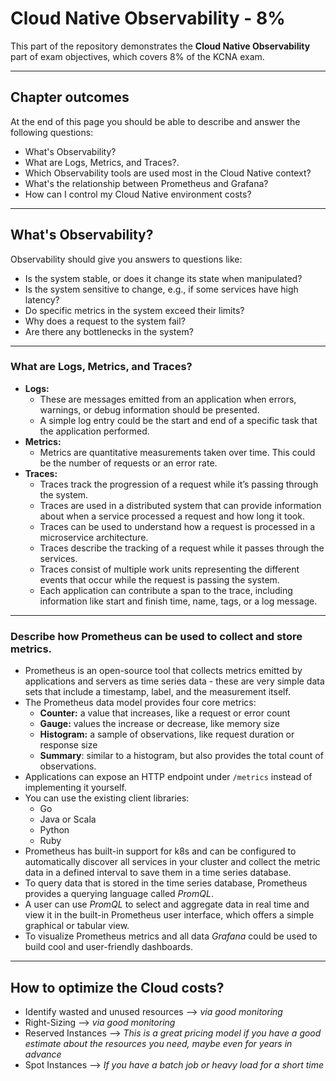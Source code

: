 # Cloud Native Observability - 8%
This part of the repository demonstrates the **Cloud Native Observability** part of exam objectives, which covers 8% of the KCNA exam.

---

## Chapter outcomes
At the end of this page you should be able to describe and answer the following questions:
- What's Observability?
- What are Logs, Metrics, and Traces?.
- Which Observability tools are used most in the Cloud Native context?
- What's the relationship between Prometheus and Grafana?
- How can I control my Cloud Native environment costs?

---

## What's Observability?
Observability should give you answers to questions like:
- Is the system stable, or does it change its state when manipulated?
- Is the system sensitive to change, e.g., if some services have high latency?
- Do specific metrics in the system exceed their limits?
- Why does a request to the system fail?
- Are there any bottlenecks in the system?
	
---

### What are Logs, Metrics, and Traces?
- **Logs:**
    - These are messages emitted from an application when errors, warnings, or debug information should be presented.
    - A simple log entry could be the start and end of a specific task that the application performed.
- **Metrics:**
    - Metrics are quantitative measurements taken over time. This could be the number of requests or an error rate.
- **Traces:**
    - Traces track the progression of a request while it’s passing through the system.
    - Traces are used in a distributed system that can provide information about when a service processed a request and how long it took.
    - Traces can be used to understand how a request is processed in a microservice architecture.
    - Traces describe the tracking of a request while it passes through the services.
    - Traces consist of multiple work units representing the different events that occur while the request is passing the system.
    - Each application can contribute a span to the trace, including information like start and finish time, name, tags, or a log message.

---

### Describe how Prometheus can be used to collect and store metrics.
- Prometheus is an open-source tool that collects metrics emitted by applications and servers as time series data - these are very simple data sets that include a timestamp, label, and the measurement itself.
- The Prometheus data model provides four core metrics:
    - **Counter:** a value that increases, like a request or error count
    - **Gauge:** values the increase or decrease, like memory size
    - **Histogram:** a sample of observations, like request duration or response size
    - **Summary**: similar to a histogram, but also provides the total count of observations.
- Applications can expose an HTTP endpoint under `/metrics` instead of implementing it yourself.
- You can use the existing client libraries:
    - Go
    - Java or Scala
    - Python
    - Ruby
- Prometheus has built-in support for k8s and can be configured to automatically discover all services in your cluster and collect the metric data in a defined interval to save them in a time series database.
- To query data that is stored in the time series database, Prometheus provides a querying language called *PromQL*.
- A user can use *PromQL* to select and aggregate data in real time and view it in the built-in Prometheus user interface, which offers a simple graphical or tabular view.
- To visualize Prometheus metrics and all data *Grafana* could be used to build cool and user-friendly dashboards.

---

## How to optimize the Cloud costs?
- Identify wasted and unused resources --> *via good monitoring*
- Right-Sizing --> *via good monitoring*
- Reserved Instances --> *This is a great pricing model if you have a good estimate about the resources you need, maybe even for years in advance*
- Spot Instances --> *If you have a batch job or heavy load for a short time*
